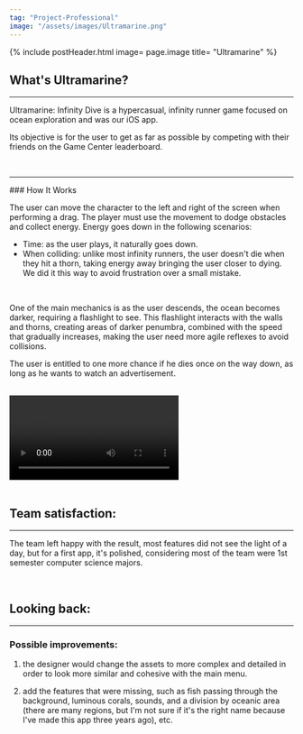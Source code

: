 ```yaml
---
tag: "Project-Professional"
image: "/assets/images/Ultramarine.png"
---
```


{% include postHeader.html image= page.image title= "Ultramarine" %}



<h2 class= "orange-font-color"> What's Ultramarine? </h2>

___

<div class="row px-5">

<div class="col-md  fs-5" markdown=1>
Ultramarine: Infinity Dive is a hypercasual, infinity runner game focused on ocean exploration and was our iOS app.  

Its objective is for the user to get as far as possible by competing with their friends on the Game Center leaderboard.

</div>

</div>

<br>

___

<div class="row px-5">
<div class="col-md fs-5" markdown=1>
### How It Works

The user can move the character to the left and right of the screen when performing a drag. The player must use the movement to dodge obstacles and collect energy. Energy goes down in the following scenarios:

- Time: as the user plays, it naturally goes down.
- When colliding: unlike most infinity runners, the user doesn't die when they hit a thorn, taking energy away bringing the user closer to dying. We did it this way to avoid frustration over a small mistake.

<br>

One of the main mechanics is as the user descends, the ocean becomes darker, requiring a flashlight to see. This flashlight interacts with the walls and thorns, creating areas of darker penumbra, combined with the speed that gradually increases, making the user need more agile reflexes to avoid collisions.

The user is entitled to one more chance if he dies once on the way down, as long as he wants to watch an advertisement.



</div>


</div>

<br>

<div class="row px-5 justify-content-md-center">
<video src= "/assets/images/Ultramarine-Gifs/Ultramarine-1.mp4" class= "rounded-4 col-md-2" autoplay loop />
</div>

<br>


<h2 class= "orange-font-color"> Team satisfaction: </h2>

___

The team left happy with the result, most features did not see the light of a day, but for a first app, it's polished, considering most of the team were 1st semester computer science majors.


<br>

<h2 class= "orange-font-color">  Looking back: </h2>

___

### Possible improvements:

1. the designer would change the assets to more complex and detailed in order to look more similar and cohesive with the main menu.

2. add the features that were missing, such as fish passing through the background, luminous corals, sounds, and a division by oceanic area (there are many regions, but I'm not sure if it's the right name because I've made this app three years ago), etc.

